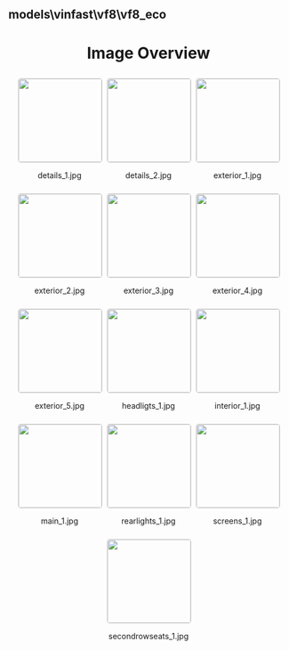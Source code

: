 ## models\vinfast\vf8\vf8_eco

<style>
    .image-gallery {
        display: flex;
        flex-wrap: wrap;
        gap: 10px;
        justify-content: center;
        padding: 10px;
    }
    .image-gallery img {
        width: 150px;
        height: auto;
        border: 1px solid #ddd;
        border-radius: 5px;
    }
    .image-gallery div {
        flex: 1 1 calc(33.333% - 20px); /* Three images per row on large screens */
        max-width: 150px;
        text-align: center;
    }
    @media (max-width: 768px) {
        .image-gallery div {
            flex: 1 1 calc(50% - 20px); /* Two images per row on medium screens */
        }
    }
    @media (max-width: 480px) {
        .image-gallery div {
            flex: 1 1 100%; /* One image per row on small screens */
        }
    }
</style>
<h1 style ="text-align: center;"> Image Overview </h1> <div class="image-gallery">
<div>
<img src="https://media.evkx.net/multimedia/models/vinfast/vf8/vf8_eco/details_1_st.jpg">
<p>details_1.jpg</p>
</div>
<div>
<img src="https://media.evkx.net/multimedia/models/vinfast/vf8/vf8_eco/details_2_st.jpg">
<p>details_2.jpg</p>
</div>
<div>
<img src="https://media.evkx.net/multimedia/models/vinfast/vf8/vf8_eco/exterior_1_st.jpg">
<p>exterior_1.jpg</p>
</div>
<div>
<img src="https://media.evkx.net/multimedia/models/vinfast/vf8/vf8_eco/exterior_2_st.jpg">
<p>exterior_2.jpg</p>
</div>
<div>
<img src="https://media.evkx.net/multimedia/models/vinfast/vf8/vf8_eco/exterior_3_st.jpg">
<p>exterior_3.jpg</p>
</div>
<div>
<img src="https://media.evkx.net/multimedia/models/vinfast/vf8/vf8_eco/exterior_4_st.jpg">
<p>exterior_4.jpg</p>
</div>
<div>
<img src="https://media.evkx.net/multimedia/models/vinfast/vf8/vf8_eco/exterior_5_st.jpg">
<p>exterior_5.jpg</p>
</div>
<div>
<img src="https://media.evkx.net/multimedia/models/vinfast/vf8/vf8_eco/headligts_1_st.jpg">
<p>headligts_1.jpg</p>
</div>
<div>
<img src="https://media.evkx.net/multimedia/models/vinfast/vf8/vf8_eco/interior_1_st.jpg">
<p>interior_1.jpg</p>
</div>
<div>
<img src="https://media.evkx.net/multimedia/models/vinfast/vf8/vf8_eco/main_1_st.jpg">
<p>main_1.jpg</p>
</div>
<div>
<img src="https://media.evkx.net/multimedia/models/vinfast/vf8/vf8_eco/rearlights_1_st.jpg">
<p>rearlights_1.jpg</p>
</div>
<div>
<img src="https://media.evkx.net/multimedia/models/vinfast/vf8/vf8_eco/screens_1_st.jpg">
<p>screens_1.jpg</p>
</div>
<div>
<img src="https://media.evkx.net/multimedia/models/vinfast/vf8/vf8_eco/secondrowseats_1_st.jpg">
<p>secondrowseats_1.jpg</p>
</div>
</div>
